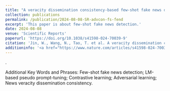 ```yaml
---
title: "A veracity dissemination consistency-based few-shot fake news detection framework by synergizing adversarial and contrastive self-supervised learning"
collection: publications
permalink: /publication/2024-08-08-SR-advcon-fs-fend
excerpt: 'This paper is about few-shot fake news detection.'
date: 2024-08-08
venue: 'Scientific Reports'
paperurl: 'https://doi.org/10.1038/s41598-024-70039-9'
citation: 'Jin, W., Wang, N., Tao, T. et al. A veracity dissemination consistency-based few-shot fake news detection framework by synergizing adversarial and contrastive self-supervised learning. Sci Rep 14, 19470 (2024).'
additioninfo: '<a href="https://www.nature.com/articles/s41598-024-70039-9">To View.</a>'
---
```


.

Additional Key Words and Phrases: Few-shot fake news detection; LM-based pseudo prompt-tuning; Contrastive learning; 
Adversarial learning; News veracity dissemination consistency.

